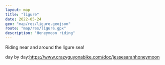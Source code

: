 ```yaml
---
layout: map
title: "ligure"
date: 2022-05-24
geo: "map/res/ligure.geojson"
route: "map/res/ligure.gpx"
description: "Honeymoon riding"
---
```

Riding near and around the ligure sea!

day by day:https://www.crazyguyonabike.com/doc/jessesarahhoneymoon
